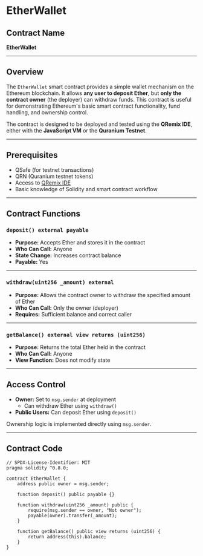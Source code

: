 # EtherWallet

## Contract Name  
**EtherWallet**

---

## Overview

The `EtherWallet` smart contract provides a simple wallet mechanism on the Ethereum blockchain. It allows **any user to deposit Ether**, but **only the contract owner** (the deployer) can withdraw funds. This contract is useful for demonstrating Ethereum's basic smart contract functionality, fund handling, and ownership control.

The contract is designed to be deployed and tested using the **QRemix IDE**, either with the **JavaScript VM** or the **Quranium Testnet**.

---

## Prerequisites

- QSafe (for testnet transactions)
- QRN (Quranium testnet tokens)
- Access to [QRemix IDE](https://qremix.org)
- Basic knowledge of Solidity and smart contract workflow

---

## Contract Functions

### `deposit() external payable`
- **Purpose:** Accepts Ether and stores it in the contract
- **Who Can Call:** Anyone
- **State Change:** Increases contract balance
- **Payable:** Yes

---

### `withdraw(uint256 _amount) external`
- **Purpose:** Allows the contract owner to withdraw the specified amount of Ether
- **Who Can Call:** Only the owner (deployer)
- **Requires:** Sufficient balance and correct caller

---

### `getBalance() external view returns (uint256)`
- **Purpose:** Returns the total Ether held in the contract
- **Who Can Call:** Anyone
- **View Function:** Does not modify state

---

## Access Control

- **Owner:** Set to `msg.sender` at deployment  
  - Can withdraw Ether using `withdraw()`
- **Public Users:** Can deposit Ether using `deposit()`

Ownership logic is implemented directly using `msg.sender`.

---

## Contract Code

```solidity
// SPDX-License-Identifier: MIT
pragma solidity ^0.8.0;

contract EtherWallet {
    address public owner = msg.sender;

    function deposit() public payable {}

    function withdraw(uint256 _amount) public {
        require(msg.sender == owner, "Not owner");
        payable(owner).transfer(_amount);
    }

    function getBalance() public view returns (uint256) {
        return address(this).balance;
    }
}
